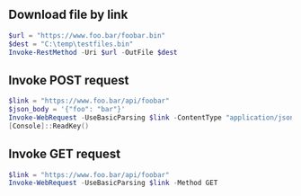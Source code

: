 
## Download file by link
```powershell
$url = "https://www.foo.bar/foobar.bin"
$dest = "C:\temp\testfiles.bin"
Invoke-RestMethod -Uri $url -OutFile $dest
```


## Invoke POST request
```powershell
$link = "https://www.foo.bar/api/foobar"
$json_body = '{"foo": "bar"}'
Invoke-WebRequest -UseBasicParsing $link -ContentType "application/json" -Method POST -Body $json_body
[Console]::ReadKey()
```


## Invoke GET request
```powershell
$link = "https://www.foo.bar/api/foobar"
Invoke-WebRequest -UseBasicParsing $link -Method GET
```

